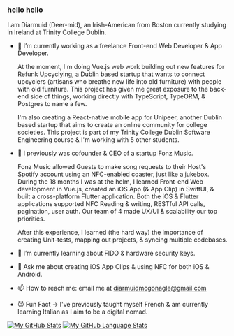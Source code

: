 ### hello hello

I am Diarmuid (Deer-mid), an Irish-American from Boston currently studying in Ireland at Trinity College Dublin. 

- 🔭 I’m currently working as a freelance Front-end Web Developer & App Developer. 


  At the moment, I'm doing Vue.js web work building out new features for Refunk Upcyclying, a Dublin based startup that wants to connect upcyclers (artisans who breathe new life into old furniture) with people with old furniture. This project has given me great exposure to the back-end side of things, working directly with TypeScript, TypeORM, & Postgres to name a few. 
  
  I'm also creating a React-native mobile app for Unipeer, another Dublin based startup that aims to create an online community for college societies. This project is part of my Trinity College Dublin Software Engineering course & I'm working with 5 other students. 

- 🔭 I previously was cofounder & CEO of a startup Fonz Music.


  Fonz Music allowed Guests to make song requests to their Host's Spotify account using an NFC-enabled coaster, just like a jukebox. During the 18 months I was at the helm, I learned Front-end Web development in Vue.js, created an iOS App (& App Clip) in SwiftUI, & built a cross-platform Flutter application. 
Both the iOS & Flutter applications supported NFC Reading & writing, RESTful API calls, pagination, user auth. Our team of 4 made UX/UI & scalability our top priorities. 

  After this experience, I learned (the hard way) the importance of creating Unit-tests, mapping out projects, & syncing multiple codebases. 

- 🌱 I’m currently learning about FIDO & hardware security keys.

- 💬 Ask me about creating iOS App Clips & using NFC for both iOS & Android.

- 📫 How to reach me: email me at diarmuidmcgonagle@gmail.com 

- 😈 Fun Fact -> I've previously taught myself French & am currently learning Italian as I aim to be a digital nomad. 

[![My GitHub Stats](https://github-readme-stats.vercel.app/api/?username=diarmuidmcg&count_private=true&theme=tokyonight&showicons=true)]()
[![My GitHub Language Stats](https://github-readme-stats.vercel.app/api/top-langs/?username=diarmuidmcg&langs_count=5&theme=tokyonight)]()


<!--
**diarmuidmcg/diarmuidmcg** is a ✨ _special_ ✨ repository because its `README.md` (this file) appears on your GitHub profile.

Here are some ideas to get you started:


-->
